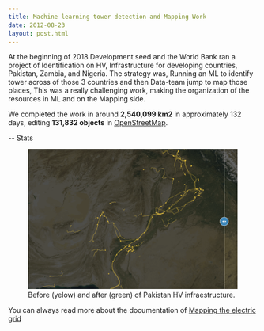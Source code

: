 ```yaml
---
title: Machine learning tower detection and Mapping Work
date: 2012-08-23
layout: post.html
---
```


At the beginning of 2018 Development seed and the World Bank ran a project of Identification on HV, Infrastructure for developing countries, Pakistan, Zambia, and Nigeria.
The strategy was, Running an ML to identify tower across of those 3 countries and then Data-team jump to map those places, This was a really challenging work, making the organization of the resources in ML and on the Mapping side.

We completed the work in around **2,540,099 km2** in approximately 132 days, editing **131,832 objects** in [OpenStreetMap](https://www.openstreetmap.org/).

-- Stats

<figure class="align-center">
  <img src="/assets/images/mapping_4.gif"/>
    <figcaption>Before (yelow) and after (green) of Pakistan HV infraestructure.</figcaption>
</figure>

You can always read more about the documentation of [Mapping the electric grid](https://devseed.com/ml-grid-docs/)
